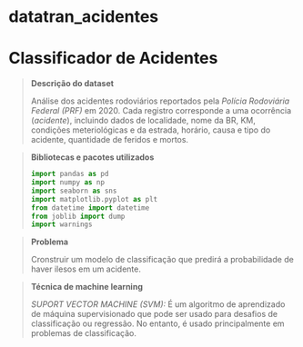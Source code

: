 # datatran_acidentes
                 
# Classificador de Acidentes

> **Descrição do dataset**
> 
> Análise dos acidentes rodoviários reportados pela *Polícia Rodoviária Federal (PRF)* em 2020. Cada registro corresponde a uma ocorrência (*acidente*),
> incluindo dados de localidade, nome da BR, KM, condições meteriológicas e da estrada, horário, causa e tipo do acidente, quantidade de feridos e mortos.

> **Bibliotecas e pacotes utilizados**
> ~~~PYTHON
> import pandas as pd
> import numpy as np
> import seaborn as sns
> import matplotlib.pyplot as plt
> from datetime import datetime
> from joblib import dump
> import warnings

> **Problema**
>
> Cronstruir um modelo de classificação que predirá a probabilidade de haver ilesos em um acidente.

> **Técnica de machine learning**
>
> *SUPORT VECTOR MACHINE (SVM):*
> É um algoritmo de aprendizado de máquina supervisionado que pode ser usado para desafios de classificação ou regressão. No entanto, é usado
> principalmente em problemas de classificação.
